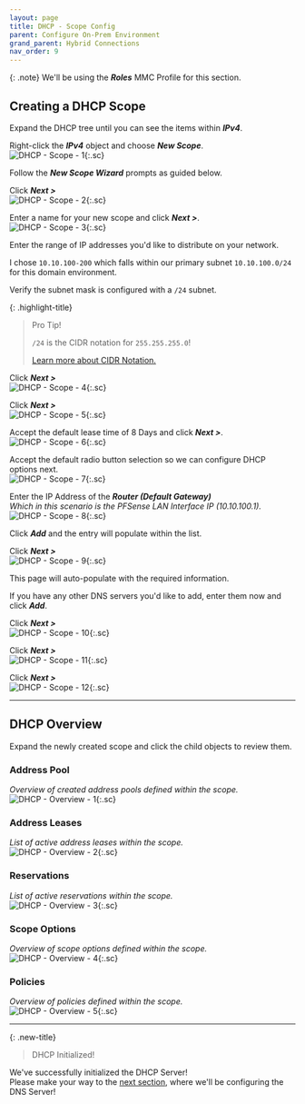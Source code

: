 ```yaml
---
layout: page
title: DHCP - Scope Config
parent: Configure On-Prem Environment
grand_parent: Hybrid Connections
nav_order: 9
---
```


{: .note}
We'll be using the ***Roles*** MMC Profile for this section.  


## Creating a DHCP Scope


Expand the DHCP tree until you can see the items within ***IPv4***.  

Right-click the ***IPv4*** object and choose ***New Scope***.  
![](/assets/images/projects/project01/configure-on-prem/DHCP/create-scope-1.png "DHCP - Scope - 1"){:.sc}  

Follow the ***New Scope Wizard*** prompts as guided below.  

Click ***Next >***  
![](/assets/images/projects/project01/configure-on-prem/DHCP/create-scope-2.png "DHCP - Scope - 2"){:.sc}  

Enter a name for your new scope and click ***Next >***.  
![](/assets/images/projects/project01/configure-on-prem/DHCP/create-scope-3.png "DHCP - Scope - 3"){:.sc}  

Enter the range of IP addresses you'd like to distribute on your network.  

I chose `10.10.100-200` which falls within our primary subnet `10.10.100.0/24` for this domain environment.  

Verify the subnet mask is configured with a `/24` subnet. 


{: .highlight-title}
> Pro Tip!
>
> `/24` is the CIDR notation for `255.255.255.0`!  
>
> [Learn more about CIDR Notation.]  

Click ***Next >***  
![](/assets/images/projects/project01/configure-on-prem/DHCP/create-scope-4.png "DHCP - Scope - 4"){:.sc}  

Click ***Next >***  
![](/assets/images/projects/project01/configure-on-prem/DHCP/create-scope-5.png "DHCP - Scope - 5"){:.sc}  

Accept the default lease time of 8 Days and click ***Next >***.  
![](/assets/images/projects/project01/configure-on-prem/DHCP/create-scope-6.png "DHCP - Scope - 6"){:.sc}  

Accept the default radio button selection so we can configure DHCP options next.  
![](/assets/images/projects/project01/configure-on-prem/DHCP/create-scope-7.png "DHCP - Scope - 7"){:.sc}  

Enter the IP Address of the ***Router (Default Gateway)***  
*Which in this scenario is the PFSense LAN Interface IP (10.10.100.1).*  
![](/assets/images/projects/project01/configure-on-prem/DHCP/create-scope-8.png "DHCP - Scope - 8"){:.sc}  

Click ***Add*** and the entry will populate within the list.  

Click ***Next >***  
![](/assets/images/projects/project01/configure-on-prem/DHCP/create-scope-9.png "DHCP - Scope - 9"){:.sc}  

This page will auto-populate with the required information.  

If you have any other DNS servers you'd like to add, enter them now and click ***Add***.  

Click ***Next >***  
![](/assets/images/projects/project01/configure-on-prem/DHCP/create-scope-10.png "DHCP - Scope - 10"){:.sc}  

Click ***Next >***  
![](/assets/images/projects/project01/configure-on-prem/DHCP/create-scope-11.png "DHCP - Scope - 11"){:.sc}  

Click ***Next >***  
![](/assets/images/projects/project01/configure-on-prem/DHCP/create-scope-12.png "DHCP - Scope - 12"){:.sc}  



---



## DHCP Overview


Expand the newly created scope and click the child objects to review them.  

### Address Pool  
*Overview of created address pools defined within the scope.*  
![](/assets/images/projects/project01/configure-on-prem/DHCP/overview-1.png "DHCP - Overview - 1"){:.sc}  

### Address Leases  
*List of active address leases within the scope.*  
![](/assets/images/projects/project01/configure-on-prem/DHCP/overview-2.png "DHCP - Overview - 2"){:.sc}  

### Reservations  
*List of active reservations within the scope.*  
![](/assets/images/projects/project01/configure-on-prem/DHCP/overview-3.png "DHCP - Overview - 3"){:.sc}  

### Scope Options  
*Overview of scope options defined within the scope.*  
![](/assets/images/projects/project01/configure-on-prem/DHCP/overview-4.png "DHCP - Overview - 4"){:.sc}  

### Policies  
*Overview of policies defined within the scope.*  
![](/assets/images/projects/project01/configure-on-prem/DHCP/overview-5.png "DHCP - Overview - 5"){:.sc}  



---



{: .new-title}
> DHCP Initialized!
>
We've successfully initialized the DHCP Server!  
Please make your way to the [next section], where we'll be configuring the DNS Server!



[next section]: /projects/project01/project01_children/project01_configure-onprem-dns
[Learn more about CIDR Notation.]: https://www.digitalocean.com/community/tutorials/understanding-ip-addresses-subnets-and-cidr-notation-for-networking#cidr-notation